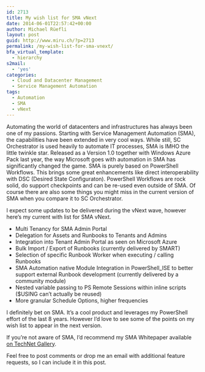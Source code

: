 ```yaml
---
id: 2713
title: My wish list for SMA vNext
date: 2014-06-01T22:57:42+00:00
author: Michael Rüefli
layout: post
guid: http://www.miru.ch/?p=2713
permalink: /my-wish-list-for-sma-vnext/
bfa_virtual_template:
  - hierarchy
s2mail:
  - 'yes'
categories:
  - Cloud and Datacenter Management
  - Service Management Automation
tags:
  - Automation
  - SMA
  - vNext
---
```

Automating the world of datacenters and infrastructures has always been one of my passions. Starting with Service Management Automation (SMA), the capabilities have been extended in very cool ways. While still, SC Orchestrator is used heavily to automate IT processes, SMA is IMHO the little twinkle star. Released as a Version 1.0 together with Windows Azure Pack last year, the way Microsoft goes with automation in SMA has significantly changed the game. SMA is purely based on PowerShell Workflows. This brings some great enhancements like direct interoperability with DSC (Desired State Configuraton). PowerShell Workflows are rock solid, do support checkpoints and can be re-used even outside of SMA. Of course there are also some things you might miss in the current version of SMA when you compare it to SC Orchestrator.

I expect some updates to be delivered during the vNext wave, however here&#8217;s my current with list for SMA vNext.

  * Multi Tenancy for SMA Admin Portal
  * Delegation for Assets and Runbooks to Tenants and Admins
  * Integration into Tenant Admin Portal as seen on Microsoft Azure
  * Bulk Import / Export of Runbooks (currently delivered by SMART)
  * Selection of specific Runbook Worker when executing / calling Runbooks
  * SMA Automation native Module Integration in PowerShell_ISE to better support external Runbook development (currently delivered by a community module)
  * Nested variable passing to PS Remote Sessions within inline scripts ($USING can&#8217;t actually be reused)
  * More granular Schedule Options, higher frequencies

I definitely bet on SMA. It&#8217;s a cool product and leverages my PowerShell effort of the last 8 years. However I&#8217;d love to see some of the points on my wish list to appear in the next version.

If you&#8217;re not aware of SMA, I&#8217;d recommend my SMA Whitepaper available <a href="http://gallery.technet.microsoft.com/Service-Management-fcd75828" target="_blank">on TechNet Gallery</a>.

Feel free to post comments or drop me an email with additional feature requests, so I can include it in this post.

&nbsp;

&nbsp;

&nbsp;

&nbsp;

&nbsp;